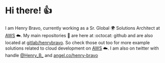 # Hi there! :thumbsup:

I am Henry Bravo, currently working as a Sr. Global :earth_africa: Solutions Architect at [AWS](https://aws.amazon.com/) :cloud:. My main repositories :rocket: are here at :octocat: github and are also located at [gitlab/henrybravo](https://gitlab.com/henrybravo). So check those out too for more example solutions related to cloud development on [AWS](https://aws.amazon.com/) :cloud:. I am also on twitter with handle [@Henry_B_](https://twitter.com/Henry_B_) and [angel.co/henry-bravo](https://angel.co/u/henry-bravo)

